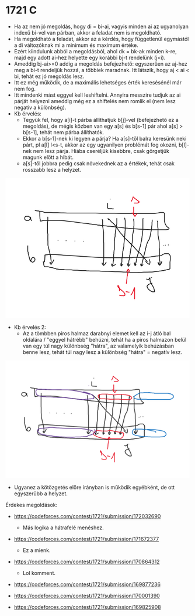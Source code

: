 # 1721 C

- Ha az nem jó megoldás, hogy di = bi-ai, vagyis minden ai az ugyanolyan indexű bi-vel van párban, akkor a feladat nem is megoldható.
- Ha megoldható a feladat, akkor az a kérdés, hogy függetlenül egymástól a di változóknak mi a minimum és maximum értéke.
- Ezért kiindulunk abból a megoldásból, ahol dk = bk-ak minden k-re, majd egy adott ai-hez helyette egy korábbi bj-t rendelünk (j<i).
- Ameddig bj-ai>=0 addig a megoldás befejezhető: egyszerűen az aj-hez meg a bi-t rendeljük hozzá, a többiek maradnak. Itt látszik, hogy aj < ai < bi, tehát ez jó megoldás lesz.
- Itt ez még működik, de a maximális lehetséges érték keresésénél már nem fog.
- Itt mindenki mást eggyel kell leshiftelni. Annyira messzire tudjuk az ai párját helyezni ameddig még ez a shiftelés nem romlik el (nem lesz negatív a különbség).
- Kb érvelés:
  - Tegyük fel, hogy a[i]-t párba állíthatjuk b[j]-vel (befejezhető ez a megoldás), de mégis közben van egy a[s] és b[s-1] pár ahol a[s] > b[s-1], tehát nem párba állíthatók.
  - Ekkor a b[s-1]-nek ki legyen a párja? Ha a[s]-től balra keresünk neki párt, pl a[l] l<s-t, akkor az egy ugyanilyen problémát fog okozni, b[l]-nek nem lesz párja. Hiába cseréljük kisebbre, csak görgetjük magunk előtt a hibát.
  - a[s]-től jobbra pedig csak növekednek az a értékek, tehát csak rosszabb lesz a helyzet.

![c](assets/max.png)

- Kb érvelés 2:
  - Az a tömbben piros halmaz darabnyi elemet kell az i-j átló bal oldalára / "eggyel hátrébb" behúzni, tehát ha a piros halmazon belül van egy túl nagy különbség "hátra", az valamelyik behúzásban benne lesz, tehát túl nagy lesz a különbség "hátra" = negatív lesz.

![c](assets/max2.png)

- Ugyanez a kötözgetés előre irányban is működik egyébként, de ott egyszerűbb a helyzet.

Érdekes megoldások:

- https://codeforces.com/contest/1721/submission/172032690
  - Más logika a hátrafelé menéshez.

- https://codeforces.com/contest/1721/submission/171672377
  - Ez a mienk.

- https://codeforces.com/contest/1721/submission/170864312
  - Lol komment.

- https://codeforces.com/contest/1721/submission/169877236
- https://codeforces.com/contest/1721/submission/170001390
- https://codeforces.com/contest/1721/submission/169825908
